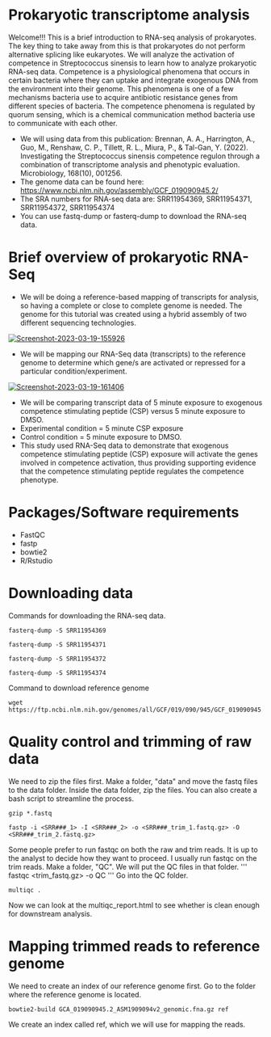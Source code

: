 # Prokaryotic transcriptome analysis
Welcome!!! This is a brief introduction to RNA-seq analysis of prokaryotes. The key thing to take away from this is that prokaryotes do not perform alternative splicing like eukaryotes. We will analyze the activation of competence in Streptococcus sinensis to learn how to analyze prokaryotic RNA-seq data. Competence is a physiological phenomena that occurs in certain bacteria where they can uptake and integrate exogenous DNA from the environment into their genome. This phenomena is one of a few mechanisms bacteria use to acquire antibiotic resistance genes from different species of bacteria. The competence phenomena is regulated by quorum sensing, which is a chemical communication method bacteria use to communicate with each other.
- We will using data from this publication: Brennan, A. A., Harrington, A., Guo, M., Renshaw, C. P., Tillett, R. L., Miura, P., & Tal-Gan, Y. (2022). Investigating the Streptococcus sinensis competence regulon through a combination of transcriptome analysis and phenotypic evaluation. Microbiology, 168(10), 001256.
- The genome data can be found here: https://www.ncbi.nlm.nih.gov/assembly/GCF_019090945.2/
- The SRA numbers for RNA-seq data are: SRR11954369, SRR11954371, SRR11954372, SRR11954374
- You can use fastq-dump or fasterq-dump to download the RNA-seq data.

# Brief overview of prokaryotic RNA-Seq
- We will be doing a reference-based mapping of transcripts for analysis, so having a complete or close to complete genome is needed. The genome for this tutorial was created using a hybrid assembly of two different sequencing technologies.

<a href="https://ibb.co/JjLkz3b"><img src="https://i.ibb.co/nM2kDPV/Screenshot-2023-03-19-155926.png" alt="Screenshot-2023-03-19-155926" border="0"></a>

- We will be mapping our RNA-Seq data (transcripts) to the reference genome to determine which gene/s are activated or repressed for a particular condition/experiment. 

<a href="https://ibb.co/XfBMtL3"><img src="https://i.ibb.co/bjhDXm2/Screenshot-2023-03-19-161406.png" alt="Screenshot-2023-03-19-161406" border="0"></a>

- We will be comparing transcript data of 5 minute exposure to exogenous competence stimulating peptide (CSP) versus 5 minute exposure to DMSO. 
- Experimental condition = 5 minute CSP exposure
- Control condition = 5 minute exposure to DMSO. 
- This study used RNA-Seq data to demonstrate that exogenous competence stimulating peptide (CSP) exposure will activate the genes involved in competence activation, thus providing supporting evidence that the competence stimulating peptide regulates the competence phenotype.

# Packages/Software requirements
- FastQC
- fastp
- bowtie2
- R/Rstudio

# Downloading data
Commands for downloading the RNA-seq data.
```
fasterq-dump -S SRR11954369
```
```
fasterq-dump -S SRR11954371
```
```
fasterq-dump -S SRR11954372
```
```
fasterq-dump -S SRR11954374
```
Command to download reference genome
```
wget https://ftp.ncbi.nlm.nih.gov/genomes/all/GCF/019/090/945/GCF_019090945.2_ASM1909094v2/GCF_019090945.2_ASM1909094v2_genomic.fna.gz
```

# Quality control and trimming of raw data
We need to zip the files first. Make a folder, "data" and move the fastq files to the data folder. Inside the data folder, zip the files. You can also create a bash script to streamline the process.
```
gzip *.fastq
```
```
fastp -i <SRR###_1> -I <SRR###_2> -o <SRR###_trim_1.fastq.gz> -O <SRR###_trim_2.fastq.gz>
```
Some people prefer to run fastqc on both the raw and trim reads. It is up to the analyst to decide how they want to proceed. I usually run fastqc on the trim reads. Make a folder, "QC". We will put the QC files in that folder.
'''
fastqc <trim_fastq.gz> -o QC
'''
Go into the QC folder.
```
multiqc .
```
Now we can look at the multiqc_report.html to see whether is clean enough for downstream analysis.

# Mapping trimmed reads to reference genome
We need to create an index of our reference genome first. Go to the folder where the reference genome is located.
```
bowtie2-build GCA_019090945.2_ASM1909094v2_genomic.fna.gz ref
```
We create an index called ref, which we will use for mapping the reads.
